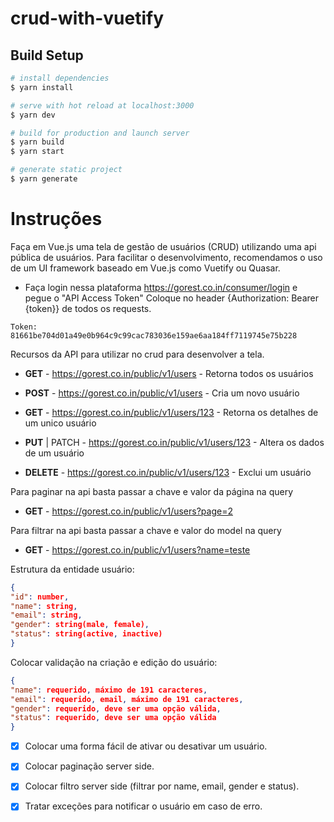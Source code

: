 # crud-with-vuetify
## Build Setup

```bash
# install dependencies
$ yarn install

# serve with hot reload at localhost:3000
$ yarn dev

# build for production and launch server
$ yarn build
$ yarn start

# generate static project
$ yarn generate
```

# Instruções
Faça em Vue.js uma tela de gestão de usuários (CRUD) utilizando uma api pública de usuários. Para facilitar o desenvolvimento, recomendamos o uso de um UI framework baseado em Vue.js como Vuetify ou Quasar. 

 - Faça login nessa plataforma https://gorest.co.in/consumer/login e pegue o "API Access Token" Coloque no header {Authorization: Bearer {token}} de todos os requests.

``` 
Token: 81661be704d01a49e0b964c9c99cac783036e159ae6aa184ff7119745e75b228
```

Recursos da API para utilizar no crud para desenvolver a tela.

 - **GET** - https://gorest.co.in/public/v1/users - Retorna todos os usuários

 - **POST** - https://gorest.co.in/public/v1/users - Cria um novo usuário

 - **GET** - https://gorest.co.in/public/v1/users/123 - Retorna os detalhes de um unico usuário

 - **PUT** | PATCH - https://gorest.co.in/public/v1/users/123 - Altera os dados de um usuário

 - **DELETE** - https://gorest.co.in/public/v1/users/123 - Exclui um usuário

Para paginar na api basta passar a chave e valor da página na query 

 - **GET** - https://gorest.co.in/public/v1/users?page=2 

Para filtrar na api basta passar a chave e valor do model na query

 - **GET** - https://gorest.co.in/public/v1/users?name=teste 


Estrutura da entidade usuário:
```json
{ 
"id": number, 
"name": string, 
"email": string, 
"gender": string(male, female), 
"status": string(active, inactive) 
} 
```

Colocar validação na criação e edição do usuário:
```json
{ 
"name": requerido, máximo de 191 caracteres, 
"email": requerido, email, máximo de 191 caracteres,
"gender": requerido, deve ser uma opção válida,
"status": requerido, deve ser uma opção válida
} 
```

 - [x] Colocar uma forma fácil de ativar ou desativar um usuário. 
 - [x] Colocar paginação server side. 
 - [x] Colocar filtro server side (filtrar por name, email, gender e status). 
 - [x] Tratar exceções para notificar o usuário em caso de erro. 


